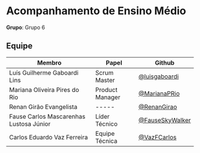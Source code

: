 # Acompanhamento de Ensino Médio

**Grupo**: Grupo 6<br>

## Equipe

| Membro                                  | Papel           | Github                                               |
| --------------------------------------- | --------------- | ---------------------------------------------------- |
| Luís Guilherme Gaboardi Lins            | Scrum Master    | [@luisgaboardi](https://github.com/luisgaboardi)     |
| Mariana Oliveira Pires do Rio           | Product Manager | [@MarianaPRio](https://github.com/MarianaPRio)       |
| Renan Girão Evangelista                 | -----           | [@RenanGirao](https://github.com/RenanGirao)         |
| Fause Carlos Mascarenhas Lustosa Júnior | Líder Técnico   | [@FauseSkyWalker](https://github.com/FauseSkyWalker) |
| Carlos Eduardo Vaz Ferreira             | Equipe Técnica  | [@VazFCarlos](https://github.com/VazFCarlos)         |
